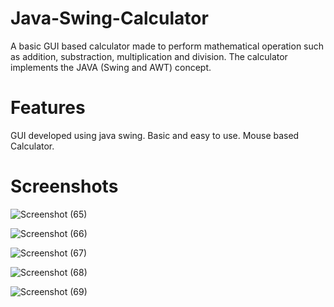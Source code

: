 Java-Swing-Calculator
========

A basic GUI based calculator made to perform mathematical operation such as addition, substraction, multiplication and division. The calculator implements the JAVA (Swing and AWT) concept.

Features
========

GUI developed using java swing. Basic and easy to use. Mouse based Calculator.

Screenshots
========
![Screenshot (65)](https://user-images.githubusercontent.com/67383719/216124473-a76e4691-3a51-49e8-8d87-bc150e1e2d43.png)

![Screenshot (66)](https://user-images.githubusercontent.com/67383719/216124513-493fd537-dade-4dc5-838d-a7e523cb0df7.png)

![Screenshot (67)](https://user-images.githubusercontent.com/67383719/216124597-0a7a57be-cc0b-4b87-8771-3762bb8f6f6a.png)

![Screenshot (68)](https://user-images.githubusercontent.com/67383719/216124667-18057e2e-07e7-4238-b69f-3c3e1a50c0b6.png)

![Screenshot (69)](https://user-images.githubusercontent.com/67383719/216124704-412f6287-f9e8-47d1-94db-3cf3a85a59a9.png)
